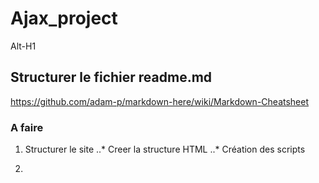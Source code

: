 # Ajax_project
Alt-H1

## Structurer le fichier readme.md
https://github.com/adam-p/markdown-here/wiki/Markdown-Cheatsheet

### A faire
1. Structurer le site 
..* Creer la structure HTML
..* Création des scripts

2.